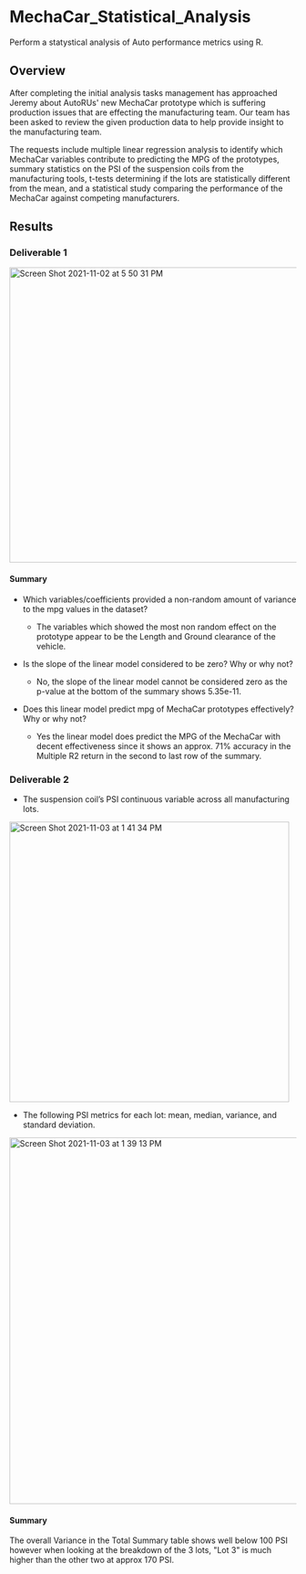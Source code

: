# MechaCar_Statistical_Analysis
Perform a statystical analysis of Auto performance metrics using R.

## Overview 
After completing the initial analysis tasks management has approached Jeremy about AutoRUs' new MechaCar prototype which is suffering production issues that are effecting the manufacturing team.   Our team has been asked to review the given production data to help provide insight to the manufacturing team.

The requests include multiple linear regression analysis to identify which MechaCar variables contribute to predicting the MPG of the prototypes, summary statistics on the PSI of the suspension coils from the manufacturing tools, t-tests determining if the lots are statistically different from the mean, and a statistical study comparing the performance of the MechaCar against competing manufacturers.

## Results
### Deliverable 1
<img width="517" alt="Screen Shot 2021-11-02 at 5 50 31 PM" src="https://user-images.githubusercontent.com/84201082/139956765-230ca392-5f77-41d0-aef8-059450d5bb70.png">

#### Summary
- Which variables/coefficients provided a non-random amount of variance to the mpg values in the dataset?
  - The variables which showed the most non random effect on the prototype appear to be the Length and Ground clearance of the vehicle.
   
- Is the slope of the linear model considered to be zero? Why or why not?
  -  No, the slope of the linear model cannot be considered zero as the p-value at the bottom of the summary shows 5.35e-11.
  
- Does this linear model predict mpg of MechaCar prototypes effectively? Why or why not?
  - Yes the linear model does predict the MPG of the MechaCar with decent effectiveness since it shows an approx. 71% accuracy in the Multiple R2 return in the       second to last row of the summary.

### Deliverable 2
- The suspension coil’s PSI continuous variable across all manufacturing lots.
<img width="491" alt="Screen Shot 2021-11-03 at 1 41 34 PM" src="https://user-images.githubusercontent.com/84201082/140163284-10e0cc55-29b4-4d8b-9d76-338cf4512126.png">

- The following PSI metrics for each lot: mean, median, variance, and standard deviation.
<img width="642" alt="Screen Shot 2021-11-03 at 1 39 13 PM" src="https://user-images.githubusercontent.com/84201082/140162998-69e64ed6-91fc-48e3-a259-62628585a800.png">

#### Summary
The overall Variance in the Total Summary table shows well below 100 PSI however when looking at the breakdown of the 3 lots, "Lot 3" is much higher than the other two at approx 170 PSI.

